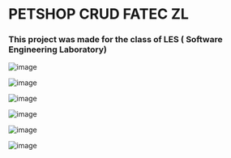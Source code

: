 <div>
<h1>PETSHOP CRUD FATEC ZL</h1>
<h3>This project was made for the class of LES ( Software Engineering Laboratory)</h3>

![image](https://user-images.githubusercontent.com/64970716/121542930-e9f4f680-c9de-11eb-9e58-5b6d364a6085.png)
  
![image](https://user-images.githubusercontent.com/64970716/121543076-04c76b00-c9df-11eb-9a7a-4271bebe996a.png)
  
![image](https://user-images.githubusercontent.com/64970716/121543237-232d6680-c9df-11eb-9a1f-e97860f3246e.png)
 
![image](https://user-images.githubusercontent.com/64970716/121543411-46f0ac80-c9df-11eb-86d7-07f6af4abc74.png)
  
![image](https://user-images.githubusercontent.com/64970716/121543532-5d970380-c9df-11eb-8895-8b0a78255d99.png)
  
![image](https://user-images.githubusercontent.com/64970716/121543659-7a333b80-c9df-11eb-9f9b-0a77817242e1.png)













</div>
